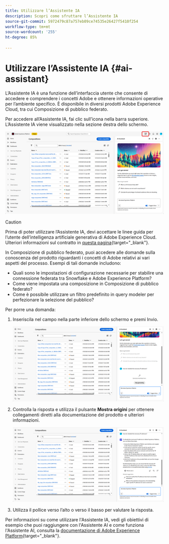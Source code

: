 ```yaml
---
title: Utilizzare l’Assistente IA
description: Scopri come sfruttare l’Assistente IA
source-git-commit: 5972479c87a757eb09ce74535e26427f5410f254
workflow-type: tm+mt
source-wordcount: '255'
ht-degree: 85%

---
```


# Utilizzare l’Assistente IA {#ai-assistant}

L’Assistente IA è una funzione dell’interfaccia utente che consente di accedere e comprendere i concetti Adobe e ottenere informazioni operative per l’ambiente specifico. È disponibile in diversi prodotti Adobe Experience Cloud, tra cui Composizione di pubblico federato.

Per accedere all’Assistente IA, fai clic sull’icona nella barra superiore. L’Assistente IA viene visualizzato nella sezione destra dello schermo.

![](assets/do-not-localize/ai-assistant-open.png)


>[!CAUTION]
>
>Prima di poter utilizzare l’Assistente IA, devi accettare le linee guida per l’utente dell’intelligenza artificiale generativa di Adobe Experience Cloud. Ulteriori informazioni sul contratto in [questa pagina](https://experienceleague.adobe.com/it/docs/experience-platform/ai-assistant/home){target="_blank"}.

In Composizione di pubblico federato, puoi accedere alle domande sulla conoscenza del prodotto riguardanti i concetti di Adobe relativi ai vari aspetti del processo. Esempi di tali domande includono:

* Quali sono le impostazioni di configurazione necessarie per stabilire una connessione federata tra Snowflake e Adobe Experience Platform?
* Come viene impostata una composizione in Composizione di pubblico federato?
* Come è possibile utilizzare un filtro predefinito in query modeler per perfezionare la selezione del pubblico?

Per porre una domanda:

1. Inseriscila nel campo nella parte inferiore dello schermo e premi Invio.

   ![](assets/do-not-localize/ai-assistant-ask.png)

1. Controlla la risposta e utilizza il pulsante **Mostra origini** per ottenere collegamenti diretti alla documentazione del prodotto e ulteriori informazioni.

   ![](assets/do-not-localize/ai-assistant-answer.png)

1. Utilizza il pollice verso l’alto o verso il basso per valutare la risposta.

Per informazioni su come utilizzare l&#39;Assistente IA, vedi gli obiettivi di esempio che puoi raggiungere con l&#39;Assistente AI e come funziona l&#39;Assistente AI, consulta la [documentazione di Adobe Experience Platform](https://experienceleague.adobe.com/it/docs/experience-platform/ai-assistant/home){target="_blank"}.

